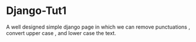 # Django-Tut1
A well designed simple django page in which we can remove punctuations , convert upper case , and lower case the text.
